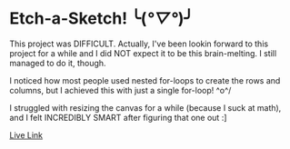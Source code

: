 # Etch-a-Sketch! ╰(*°▽°*)╯

This project was DIFFICULT. Actually, I've been lookin forward to this project for a while and I did NOT expect it to be this brain-melting. I still managed to do it, though.

I noticed how most people used nested for-loops to create the rows and columns, but I achieved this with just a single for-loop! \^o^/

I struggled with resizing the canvas for a while (because I suck at math), and I felt INCREDIBLY SMART after figuring that one out :]

[Live Link](https://utilitydev.github.io/Etch-a-Sketch-/)